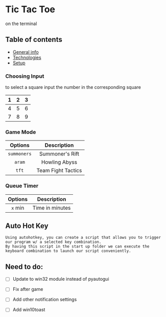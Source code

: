 # Tic Tac Toe

on the terminal


## Table of contents
* [General info](#Game-Mode)
* [Technologies](#Mode)
* [Setup](#Auto-Hot-Key)


### Choosing Input

to select a square input the number in the corresponding square

| 1 | 2 | 3 |
| --- | --- | ---|
| 4 | 5 | 6 |
| 7 | 8 | 9 |


### Game Mode
| **Options** | **Description** |
| :-----------: | :-----------: |
| `summoners` | Summoner's Rift |
| `aram` | Howling Abyss |
| `tft` | Team Fight Tactics |

### Queue Timer
| **Options** | **Description** |
| :-----------: | :---: |
| `x` min | Time in minutes |

## Auto Hot Key
    Using autohotkey, you can create a script that allows you to trigger our program w/ a selected key combination. 
    By having this script in the start up folder we can execute the keyboard combination to launch our script conveniently.

## Need to do:
- [ ] Update to win32 module instead of pyautogui
- [ ] Fix after game
- [ ] Add other notification settings
- [ ] Add win10toast

